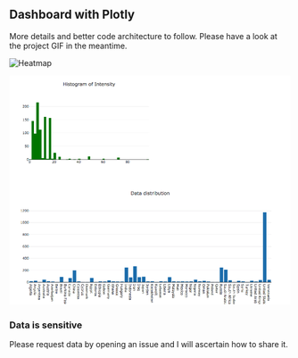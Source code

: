 ## Dashboard with Plotly

More details and better code architecture to follow. Please have a look at the project GIF in the meantime.

![Heatmap](assets/media/heatmap.gif)

![Charts](assets/media/charts.png)


### Data is sensitive

Please request data by opening an issue and I will ascertain how to share it.